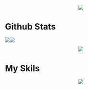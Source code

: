 <p align="center">
  <img src="https://quotes.french-cat.repl.co"></img>
</p>

  # Github Stats
  
  <img src="https://github-readme-streak-stats.herokuapp.com/?user=French-Cat&theme=vue-dark&date_format=M%20j%5B%2C%20Y%5D"></img><img src="https://github-readme-stats.vercel.app/api?username=French-Cat&count_private=true&show_icons=true&theme=vue-dark"></img>
  <p align="center">
  <img src="https://github-readme-stats.vercel.app/api/top-langs/?username=French-Cat&langs_count=10&theme=vue-dark"></img>
  </p>
  
  # My Skils
  
  <p align="center">
  <img src="https://skillicons.dev/icons?i=androidstudio,aws,bash,cloudflare,css,discord,bots,docker,electron,express,github,gitlab,go,html,ai,js,linux,lua,md,nodejs,ps,php,powershell,raspberrypi,stackoverflow,svg,unity,visualstudio,vscode,workers&perline=10"></img>
  </p>
